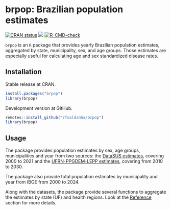# brpop: Brazilian population estimates

<!-- badges: start -->

[![CRAN status](https://www.r-pkg.org/badges/version/brpop)](https://CRAN.R-project.org/package=brpop) [![](https://cranlogs.r-pkg.org/badges/brpop)](https://cran.r-project.org/package=brpop) [![R-CMD-check](https://github.com/rfsaldanha/brpop/actions/workflows/R-CMD-check.yaml/badge.svg)](https://github.com/rfsaldanha/brpop/actions/workflows/R-CMD-check.yaml)

<!-- badges: end -->

`brpop` is an `R` package that provides yearly Brazilian population estimates, aggregated by state, municipality, sex, and age groups. Those estimates are especially useful for calculating age and sex standardized disease rates.

## Installation

Stable release at CRAN.

``` r
install.packages("brpop")
library(brpop)
```

Development version at GitHub.

``` r
remotes::install_github("rfsaldanha/brpop")
library(brpop)
```

## Usage

The package provides population estimates by sex, age groups, municipalities and year from two sources: the [DataSUS estimates](http://tabnet.datasus.gov.br/cgi/IBGE/SEI_MS-0034745983-Nota_Tecnica_final.pdf), covering 2000 to 2021 and the [UFRN-PPGDEM-LEPP estimates](https://demografiaufrn.net/projecao-populacional/), covering from 2010 to 2030.

The package also provide total population estimates by municipality and year from IBGE from 2000 to 2024.

Along with the datasets, the package provide several functions to aggregate the estimates by state (UF) and health regions. Look at the [Reference](https://rfsaldanha.github.io/brpop/reference/index.html) section for more details.
